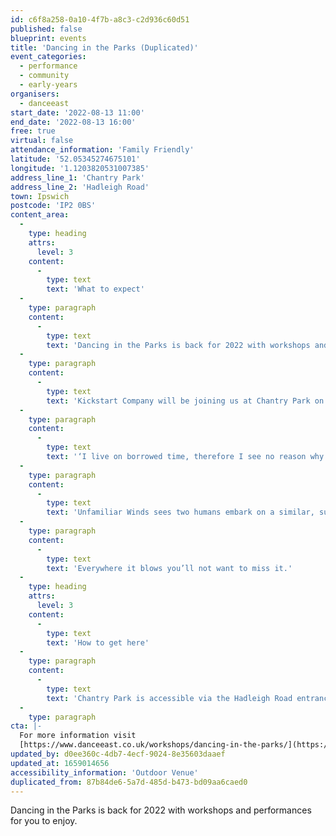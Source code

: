 ```yaml
---
id: c6f8a258-0a10-4f7b-a8c3-c2d936c60d51
published: false
blueprint: events
title: 'Dancing in the Parks (Duplicated)'
event_categories:
  - performance
  - community
  - early-years
organisers:
  - danceeast
start_date: '2022-08-13 11:00'
end_date: '2022-08-13 16:00'
free: true
virtual: false
attendance_information: 'Family Friendly'
latitude: '52.05345274675101'
longitude: '1.1203820531007385'
address_line_1: 'Chantry Park'
address_line_2: 'Hadleigh Road'
town: Ipswich
postcode: 'IP2 0BS'
content_area:
  -
    type: heading
    attrs:
      level: 3
    content:
      -
        type: text
        text: 'What to expect'
  -
    type: paragraph
    content:
      -
        type: text
        text: 'Dancing in the Parks is back for 2022 with workshops and performances for you to enjoy. Come and join us at a park near you for this FREE event!'
  -
    type: paragraph
    content:
      -
        type: text
        text: 'Kickstart Company will be joining us at Chantry Park on Saturday 13 August.'
  -
    type: paragraph
    content:
      -
        type: text
        text: '‘I live on borrowed time, therefore I see no reason why my heart grows not dark.’'
  -
    type: paragraph
    content:
      -
        type: text
        text: 'Unfamiliar Winds sees two humans embark on a similar, supported journey. Inspired by the oddities in nature and poetry by Derek Jarman, this duet searches for acceptance and the right to be silly in the world around us. Exploring interactions between humans and their greater landscape, through the joys of movement, sculpture and song. The performance invites you to listen, sing and dance in a world where depth and humour are combined, and where the middle of the tornado never looked more inviting.'
  -
    type: paragraph
    content:
      -
        type: text
        text: 'Everywhere it blows you’ll not want to miss it.'
  -
    type: heading
    attrs:
      level: 3
    content:
      -
        type: text
        text: 'How to get here'
  -
    type: paragraph
    content:
      -
        type: text
        text: 'Chantry Park is accessible via the Hadleigh Road entrance. '
  -
    type: paragraph
cta: |-
  For more information visit 
  [https://www.danceeast.co.uk/workshops/dancing-in-the-parks/](https://www.danceeast.co.uk/workshops/dancing-in-the-parks/)
updated_by: d0ee360c-4db7-4ecf-9024-8e35603daaef
updated_at: 1659014656
accessibility_information: 'Outdoor Venue'
duplicated_from: 87b84de6-5a7d-485d-b473-bd09aa6caed0
---
```

Dancing in the Parks is back for 2022 with workshops and performances for you to enjoy.